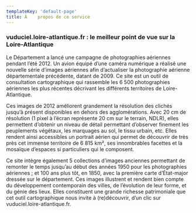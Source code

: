 ```yaml
---
templateKey: 'default-page'
title: À	propos de ce service
---
```

### vuduciel.loire-atlantique.fr : le meilleur point de vue sur la Loire-Atlantique
Le Département a lancé une campagne de photographies aériennes pendant l’été 2012. Un avion équipé d’une caméra numérique a réalisé une nouvelle série d’images aériennes afin d’actualiser la photographie aérienne départementale précédente, datant de 2009. Ce site est un outil de consultation cartographique qui rassemble les 6 500 photographies aériennes les plus récentes décrivant les différents territoires de Loire-Atlantique.

Ces images de 2012 améliorent grandement la résolution des clichés jusqu’à présent disponibles en dehors des agglomérations. Avec 20 cm de résolution (1 pixel à l’écran représente 20 cm sur le terrain, NDLR), elles permettent d’obtenir un niveau de détail permettant d’observer finement les peuplements végétaux, les marquages au sol, le tissu urbain, etc. Elles rendent ainsi accessibles un portrait aérien qui permet de découvrir de très près cet immense territoire de 6 815 km², ses innombrables facettes et la mosaïque d’espaces si particuliers qui le composent.

Ce site intègre également 5 collections d’images anciennes permettant de remonter le temps jusqu’au début des années 1950 pour les photographies aériennes ; et 100 ans plus tôt, en 1850, avec la première carte d’État-major dressée sur le département. Ces images illustrent et rendent bien compte du développement contemporain des villes, de l’évolution de leur forme, et du génie des lieux. Elles constituent une grande richesse patrimoniale que cet outil cartographique nous invite à (re)découvrir, d’un clic sur vuduciel.loire-atlantique.fr.
